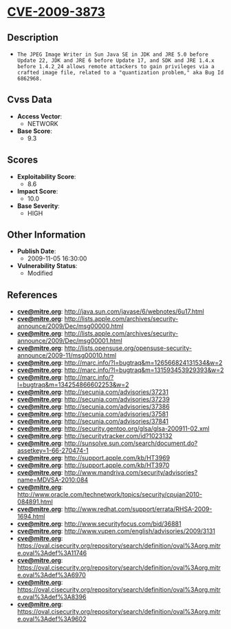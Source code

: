 
# [CVE-2009-3873](http://java.sun.com/javase/6/webnotes/6u17.html)

## Description

- `The JPEG Image Writer in Sun Java SE in JDK and JRE 5.0 before Update 22, JDK and JRE 6 before Update 17, and SDK and JRE 1.4.x before 1.4.2_24 allows remote attackers to gain privileges via a crafted image file, related to a "quantization problem," aka Bug Id 6862968.`

## Cvss Data

- **Access Vector**:
  - NETWORK
- **Base Score**:
  - 9.3

## Scores

- **Exploitability Score**:
  - 8.6
- **Impact Score**:
  - 10.0
- **Base Severity**:
  - HIGH

## Other Information

- **Publish Date**:
  - 2009-11-05 16:30:00
- **Vulnerability Status**:
  - Modified

## References

- **cve@mitre.org**: http://java.sun.com/javase/6/webnotes/6u17.html
- **cve@mitre.org**: http://lists.apple.com/archives/security-announce/2009/Dec/msg00000.html
- **cve@mitre.org**: http://lists.apple.com/archives/security-announce/2009/Dec/msg00001.html
- **cve@mitre.org**: http://lists.opensuse.org/opensuse-security-announce/2009-11/msg00010.html
- **cve@mitre.org**: http://marc.info/?l=bugtraq&m=126566824131534&w=2
- **cve@mitre.org**: http://marc.info/?l=bugtraq&m=131593453929393&w=2
- **cve@mitre.org**: http://marc.info/?l=bugtraq&m=134254866602253&w=2
- **cve@mitre.org**: http://secunia.com/advisories/37231
- **cve@mitre.org**: http://secunia.com/advisories/37239
- **cve@mitre.org**: http://secunia.com/advisories/37386
- **cve@mitre.org**: http://secunia.com/advisories/37581
- **cve@mitre.org**: http://secunia.com/advisories/37841
- **cve@mitre.org**: http://security.gentoo.org/glsa/glsa-200911-02.xml
- **cve@mitre.org**: http://securitytracker.com/id?1023132
- **cve@mitre.org**: http://sunsolve.sun.com/search/document.do?assetkey=1-66-270474-1
- **cve@mitre.org**: http://support.apple.com/kb/HT3969
- **cve@mitre.org**: http://support.apple.com/kb/HT3970
- **cve@mitre.org**: http://www.mandriva.com/security/advisories?name=MDVSA-2010:084
- **cve@mitre.org**: http://www.oracle.com/technetwork/topics/security/cpujan2010-084891.html
- **cve@mitre.org**: http://www.redhat.com/support/errata/RHSA-2009-1694.html
- **cve@mitre.org**: http://www.securityfocus.com/bid/36881
- **cve@mitre.org**: http://www.vupen.com/english/advisories/2009/3131
- **cve@mitre.org**: https://oval.cisecurity.org/repository/search/definition/oval%3Aorg.mitre.oval%3Adef%3A11746
- **cve@mitre.org**: https://oval.cisecurity.org/repository/search/definition/oval%3Aorg.mitre.oval%3Adef%3A6970
- **cve@mitre.org**: https://oval.cisecurity.org/repository/search/definition/oval%3Aorg.mitre.oval%3Adef%3A8396
- **cve@mitre.org**: https://oval.cisecurity.org/repository/search/definition/oval%3Aorg.mitre.oval%3Adef%3A9602

